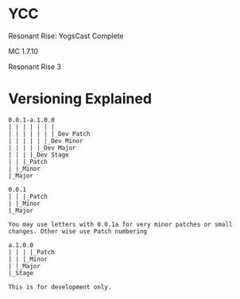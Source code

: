 # YCC
Resonant Rise: YogsCast Complete

MC 1.7.10

Resonant Rise 3

# Versioning Explained
```
0.0.1-a.1.0.0
| | | | | | |
| | | | | | |_Dev Patch
| | | | | |_Dev Minor
| | | | |_Dev Major
| | | |_Dev Stage
| | |_Patch
| |_Minor
|_Major

0.0.1
| | |_Patch
| |_Minor
|_Major

You may use letters with 0.0.1a for very minor patches or small changes. Other wise use Patch numbering

a.1.0.0
| | | |_Patch
| | |_Minor
| |_Major
|_Stage

This is for development only.
```
